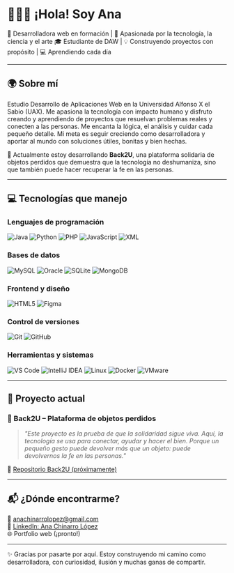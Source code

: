 # 👩🏻‍💻 ¡Hola! Soy Ana

🚀 Desarrolladora web en formación | 🌱 Apasionada por la tecnología, la ciencia y el arte 
🎓 Estudiante de DAW | 💡 Construyendo proyectos con propósito | 💻 Aprendiendo cada día

---

## 🌍 Sobre mí

Estudio Desarrollo de Aplicaciones Web en la Universidad Alfonso X el Sabio (UAX). Me apasiona la tecnología con impacto humano y disfruto creando y aprendiendo de proyectos que resuelvan problemas reales y conecten a las personas. Me encanta la lógica, el análisis y cuidar cada pequeño detalle. Mi meta es seguir creciendo como desarrolladora y aportar al mundo con soluciones útiles, bonitas y bien hechas.

🔭 Actualmente estoy desarrollando **Back2U**, una plataforma solidaria de objetos perdidos que demuestra que la tecnología no deshumaniza, sino que también puede hacer recuperar la fe en las personas.

---

## 💻 Tecnologías que manejo

### Lenguajes de programación
![Java](https://img.shields.io/badge/Java-ED8B00?style=for-the-badge&logo=java&logoColor=white)
![Python](https://img.shields.io/badge/Python-3670A0?style=for-the-badge&logo=python&logoColor=white)
![PHP](https://img.shields.io/badge/PHP-777BB4?style=for-the-badge&logo=php&logoColor=white)
![JavaScript](https://img.shields.io/badge/JavaScript-F7DF1E?style=for-the-badge&logo=javascript&logoColor=black)
![XML](https://img.shields.io/badge/XML-006B8F?style=for-the-badge&logo=xml&logoColor=white)

### Bases de datos
![MySQL](https://img.shields.io/badge/MySQL-005C84?style=for-the-badge&logo=mysql&logoColor=white)
![Oracle](https://img.shields.io/badge/Oracle-F80000?style=for-the-badge&logo=oracle&logoColor=white)
![SQLite](https://img.shields.io/badge/SQLite-003B57?style=for-the-badge&logo=sqlite&logoColor=white)
![MongoDB](https://img.shields.io/badge/MongoDB-4EA94B?style=for-the-badge&logo=mongodb&logoColor=white)

### Frontend y diseño
![HTML5](https://img.shields.io/badge/HTML5-E34F26?style=for-the-badge&logo=html5&logoColor=white)
![Figma](https://img.shields.io/badge/Figma-000000?style=for-the-badge&logo=figma&logoColor=white)

### Control de versiones
![Git](https://img.shields.io/badge/Git-F05032?style=for-the-badge&logo=git&logoColor=white)
![GitHub](https://img.shields.io/badge/GitHub-181717?style=for-the-badge&logo=github&logoColor=white)

### Herramientas y sistemas
![VS Code](https://img.shields.io/badge/VS_Code-007ACC?style=for-the-badge&logo=visual-studio-code&logoColor=white)
![IntelliJ IDEA](https://img.shields.io/badge/IntelliJ_IDEA-000000?style=for-the-badge&logo=intellij-idea&logoColor=white)
![Linux](https://img.shields.io/badge/Linux-FCC624?style=for-the-badge&logo=linux&logoColor=black)
![Docker](https://img.shields.io/badge/Docker-2496ED?style=for-the-badge&logo=docker&logoColor=white)
![VMware](https://img.shields.io/badge/VMware-607078?style=for-the-badge&logo=vmware&logoColor=white)


---

## 🧩 Proyecto actual

### 🎒 Back2U – Plataforma de objetos perdidos

> *"Este proyecto es la prueba de que la solidaridad sigue viva. Aquí, la tecnología se usa para conectar, ayudar y hacer el bien. Porque un pequeño gesto puede devolver más que un objeto: puede devolvernos la fe en las personas."*

🔗 [Repositorio Back2U (próximamente)](https://github.com/anacl98dev/back2u)

---

## 📬 ¿Dónde encontrarme?

📧 [anachinarrolopez@gmail.com](mailto:anachinarrolopez@gmail.com)  
💼 [LinkedIn: Ana Chinarro López](https://www.linkedin.com/in/ana-chinarro-lopez)  
🌐 Portfolio web (¡pronto!)

---

✨ Gracias por pasarte por aquí. Estoy construyendo mi camino como desarrolladora, con curiosidad, ilusión y muchas ganas de compartir.
